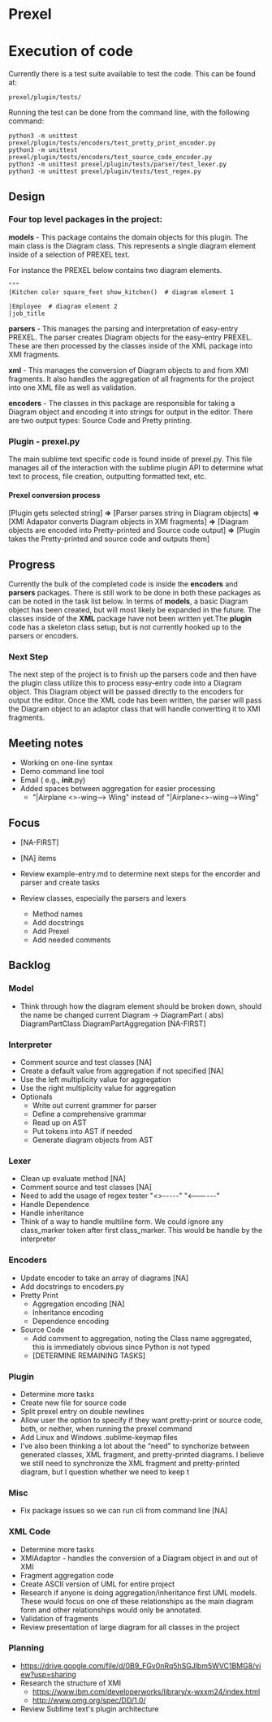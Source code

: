 # Prexel

# Execution of code

Currently there is a test suite available to test the code. This can be found at:

    prexel/plugin/tests/

Running the test can be done from the command line, with the following command:

    python3 -m unittest prexel/plugin/tests/encoders/test_pretty_print_encoder.py
    python3 -m unittest prexel/plugin/tests/encoders/test_source_code_encoder.py 
    python3 -m unittest prexel/plugin/tests/parser/test_lexer.py
    python3 -m unittest prexel/plugin/tests/test_regex.py

## Design

### Four top level packages in the project:

**models** - This package contains the domain objects for this plugin. The main class
is the Diagram class. This represents a single diagram element inside of a selection of PREXEL
text. 

For instance the PREXEL below contains two diagram elements.

    """
    |Kitchen color square_feet show_kitchen()  # diagram element 1
    
    |Employee  # diagram element 2
    |job_title
    
**parsers** - This manages the parsing and interpretation of easy-entry PREXEL. 
The parser creates Diagram objects for the easy-entry PREXEL. These are then processed
by the classes inside of the XML package into XMI fragments.

**xml** - This manages the conversion of Diagram objects to and from XMI fragments.
It also handles the aggregation of all fragments for the project into one XML file as well
as validation.

**encoders** - The classes in this package are responsible for taking a Diagram object
and encoding it into strings for output in the editor. There are two output types:
Source Code and Pretty printing.

### Plugin - prexel.py

The main sublime text specific code is found inside of prexel.py. This file
manages all of the interaction with the sublime plugin API to determine what text
to process, file creation, outputting formatted text, etc.

#### Prexel conversion process

[Plugin gets selected string] **=>** [Parser parses string in Diagram objects] **=>** [XMI Adapator converts
Diagram objects in XMI fragments] **=>** [Diagram objects are encoded into Pretty-printed and Source code
output] **=>** [Plugin takes the Pretty-printed and source code and outputs them]

## Progress

Currently the bulk of the completed code is inside the **encoders** and **parsers** packages.
There is still work to be done in both these packages as can be noted in the task list
below. In terms of **models**, a basic Diagram object has been created, but will most
likely be expanded in the future. The classes inside of the **XML** package 
have not been written yet.The **plugin** code has a skeleton class setup, but is not
currently hooked up to the parsers or encoders. 

### Next Step

The next step of the project is to finish up the parsers code and then have the
plugin class utilize this to process easy-entry code into a Diagram object. This 
Diagram object will be passed directly to the encoders for output the editor. Once the 
XML code has been written, the parser will pass the Diagram object to an adaptor class
that will handle convertting it to XMI fragments.


## Meeting notes

* Working on one-line syntax
* Demo command line tool
* Email ( e.g., __init__.py)
* Added spaces between aggregation for easier processing
    * "|Airplane <>-wing--> Wing" instead of "|Airplane<>-wing-->Wing"

## Focus

* [NA-FIRST]
* [NA] items

* Review example-entry.md to determine next steps for the encorder and parser
and create tasks

* Review classes, especially the parsers and lexers
    * Method names 
    * Add docstrings 
    * Add Prexel
    * Add needed comments

## Backlog

### Model

* Think through how the diagram element should be broken down, should the name be changed
current Diagram -> DiagramPart ( abs) DiagramPartClass DiagramPartAggregation [NA-FIRST]

### Interpreter

* Comment source and test classes [NA]
* Create a default value from aggregation if not specified [NA]
* Use the left multiplicity value for aggregation
* Use the right multiplicity value for aggregation
* Optionals
    * Write out current grammer for parser
    * Define a comprehensive grammar
    * Read up on AST
    * Put tokens into AST if needed
    * Generate diagram objects from AST

### Lexer

* Clean up evaluate method [NA]
* Comment source and test classes [NA]
* Need to add the usage of regex tester
    "<>-----"
    "<------"
* Handle Dependence
* Handle inheritance
* Think of a way to handle multiline form. We could ignore any class_marker 
token after first class_marker. This would be handle by the interpreter 

### Encoders
* Update encoder to take an array of diagrams [NA]
* Add docstrings to encoders.py
* Pretty Print
    * Aggregation encoding [NA]
    * Inheritance encoding
    * Dependence encoding
* Source Code 
    * Add comment to aggregation, noting the Class name aggregated,
    this is immediately obvious since Python is not typed
    * [DETERMINE REMAINING TASKS]
    
### Plugin
* Determine more tasks
* Create new file for source code
* Split prexel entry on double newlines
* Allow user the option to specify if they want pretty-print or source code, 
both, or neither, when running the prexel command
* Add Linux and Windows .sublime-keymap files
* I’ve also been thinking a lot about the “need” to synchorize between 
generated classes, XML fragment, and pretty-printed diagrams. 
I believe we still need to synchronize the XML fragment and pretty-printed 
diagram, but I question whether we need to keep t

### Misc
* Fix package issues so we can run cli from command line [NA]

### XML Code
* Determine more tasks 
* XMIAdaptor - handles the conversion of a Diagram object in and out of XMI
* Fragment aggregation code
* Create ASCII version of UML for entire project
* Research if anyone is doing aggregation/inheritance first UML models. These would focus on 
one of these relationships as the main diagram form and other relationships would only be annotated.
* Validation of fragments
* Review presentation of large diagram for all classes in the project 

### Planning

* https://drive.google.com/file/d/0B9_FGv0nRq5hSGJlbm5WVC1BMG8/view?usp=sharing
* Research the structure of XMI
    * https://www.ibm.com/developerworks/library/x-wxxm24/index.html
    * http://www.omg.org/spec/DD/1.0/
* Review Sublime text's plugin architecture
